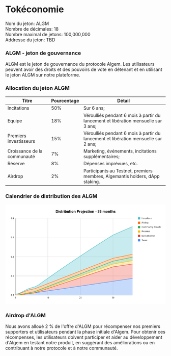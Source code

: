 # Tokéconomie

Nom du jeton: ALGM \
Nombre de décimales: 18 \
Nombre maximal de jetons: 100,000,000 \
Addresse du jeton: TBD

### ALGM - jeton de gouvernance

ALGM est le jeton de gouvernance du protocole Algem. Les utilisateurs peuvent avoir des droits et des pouvoirs de vote en détenant et en utilisant le jeton ALGM sur notre plateforme.

### **A**llocation du jeton ALGM

| Titre                       | Pourcentage | Détail                                                                             |
| --------------------------- | ----------- | ---------------------------------------------------------------------------------- |
| Incitations                 | 50%         | Sur 6 ans;                                                                         |
| Equipe                      | 18%         | Véroulliés pendant 6 mois à partir du lancement et libération mensuelle sur 3 ans; |
| Premiers investisseurs      | 15%         | Véroulliés pendant 6 mois à partir du lancement et libération mensuelle sur 2 ans; |
| Croissance de la communauté | 7%          | Marketing, événements, incitations supplémentaires;                                |
| Réserve                     | 8%          | Dépenses imprévues, etc.                                                           |
| Airdrop                     | 2%          | Participants au Testnet, premiers membres, Algemantis holders, dApp staking.       |

### Calendrier de distribution des ALGM

![](<../../.gitbook/assets/Distribution (1).PNG>)

### **Airdrop d'ALGM**

Nous avons alloué 2 % de l'offre d'ALGM pour récompenser nos premiers supporters et utilisateurs pendant la phase initiale d'Algem. Pour obtenir ces récompenses, les utilisateurs doivent participer et aider au développement d'Algem en testant notre produit, en suggérant des améliorations ou en contribuant à notre protocole et à notre communauté.
